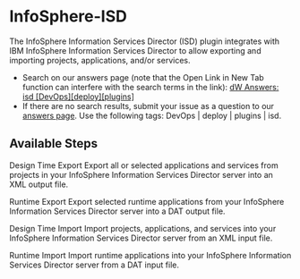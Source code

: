 
# InfoSphere-ISD

The InfoSphere Information Services Director (ISD) plugin integrates with IBM InfoSphere Information Services Director to allow exporting and importing projects, applications, and/or services.

* Search on our answers page (note that the Open Link in New Tab function can interfere with the search terms in the link): [dW Answers: isd [DevOps][deploy][plugins]](https://developer.ibm.com/answers/search.html?f=&type=question&redirect=search%2Fsearch&sort=relevance&q=isd+%5Burbancode%5D%5Bdeploy%5D%5Bplugins%5D)
* If there are no search results, submit your issue as a question to our [answers page](https://community.ibm.com/community/user/wasdevops/urbancode-discussion). Use the following tags: DevOps | deploy | plugins | isd.


## Available Steps

Design Time Export Export all or selected applications and services from projects in your InfoSphere Information Services Director server into an XML output file.

Runtime Export Export selected runtime applications from your InfoSphere Information Services Director server into a DAT output file.

Design Time Import Import projects, applications, and services into your InfoSphere Information Services Director server from an XML input file.

Runtime Import Import runtime applications into your InfoSphere Information Services Director server from a DAT input file.



